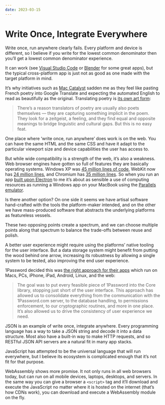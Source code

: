 ```yaml
---
date: 2023-03-15
---
```


# Write Once, Integrate Everywhere

Write once, run anywhere clearly fails. Every platform and device is different, so I believe if you write for the lowest common denominator then you’ll get a lowest common denominator experience.

It can work (see [Visual Studio Code][vscode] or [Blender][blender] for some great apps), but the typical cross-platform app is just not as good as one made with the target platform in mind.

It’s why initiatives such as [Mac Catalyst](https://developer.apple.com/mac-catalyst/) sadden me as they feel like pasting French poetry into Google Translate and expecting the automated English to read as beautifully as the original. Translating poetry is [its own art form](https://www.readpoetry.com/poetry-translation/):

> There’s a reason translators of poetry are usually also poets themselves — they are capturing something implicit in the poem. They look for a zeitgeist, a feeling, and they find equal and opposite meanings to bridge linguistic and cultural gaps. But this is no easy feat.

One place where ‘write once, run anywhere’ does work is on the web. You can have the same HTML and the same CSS and have it adapt to the particular viewport size and device capabilities the user has access to.

But while wide compatibility is a strength of the web, it’s also a weakness. Web browser engines have gotten so full of features they are basically operating systems. Windows XP was [45 million lines of code](https://www.facebook.com/windows/posts/thanks-to-everyone-who-participated-in-todays-round-of-trivia-windows-xp-was-com/155741344475532/), WebKit now has [24 million lines](https://www.openhub.net/p/WebKit), and Chromium has [35 million lines](https://www.openhub.net/p/chrome/analyses/latest/languages_summary). So when you run an app [built upon Electron](https://www.electronjs.org/blog/10-years-of-electron) to me it’s about as sensible a use of computing resources as running a Windows app on your MacBook using the [Parallels emulator](https://www.parallels.com/).

Is there another option? On one side it seems we have artisal software hand-crafted with the tools the platform-maker intended, and on the other we have mass-produced software that abstracts the underlying platforms as featureless vessels.

These two opposing points create a spectrum, and we can choose multiple points along that spectrum to balance the trade-offs between reuse and polish.

A better user experience might require using the platforms’ native tooling for the user interface. But a data storage system might benefit from putting the wood behind one arrow, increasing its robustness by allowing a single system to be tested, also improving the end user experience.

1Password decided this was [the right approach for their apps](https://blog.1password.com/1password-8-the-story-so-far/) which run on Macs, PCs, iPhone, iPad, Android, Linux, and the web:

> The goal was to put every feasible piece of 1Password into the Core library, stopping just short of the user interface. This approach has allowed us to consolidate everything from the communication with the 1Password.com server, to the database handling, to permissions enforcement, to our cryptographic routines, and more in one place. It’s also allowed us to drive the consistency of user experience we need.

JSON is an example of write once, integrate anywhere. Every programming language has a way to take a JSON string and decode it into a data structure. Most also have a built-in way to make HTTP requests, and so RESTful JSON API servers are a natural fit in many app stacks.

JavaScript has attempted to be the universal language that will run everywhere, but I believe its ecosystem is complicated enough that it’s not fit for that purpose.

WebAssembly shows more promise. It not only runs in all web browsers today, but can run on all mobile devices, laptops, desktops, and servers. In the same way you can give a browser a `<script>` tag and it‘ll download and execute the JavaScript no matter where it is hosted on the internet (that’s how CDNs work), you can download and execute a WebAssembly module on the fly.


[vscode]: https://code.visualstudio.com
[blender]: https://www.blender.org
